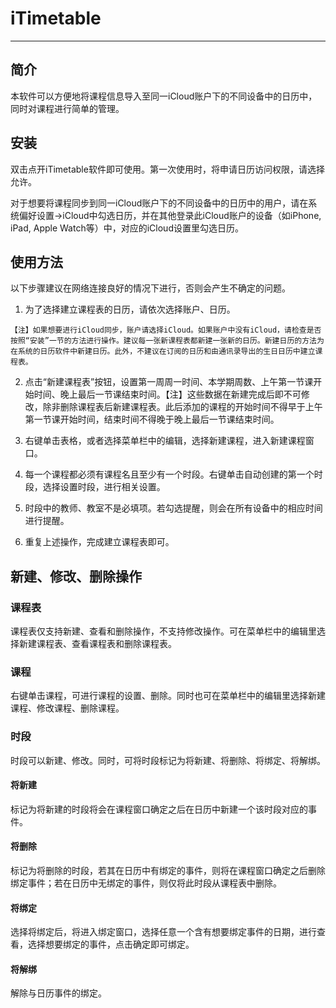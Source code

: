 # iTimetable
----

## 简介

本软件可以方便地将课程信息导入至同一iCloud账户下的不同设备中的日历中，同时对课程进行简单的管理。

## 安装

双击点开iTimetable软件即可使用。第一次使用时，将申请日历访问权限，请选择允许。

对于想要将课程同步到同一iCloud账户下的不同设备中的日历中的用户，请在系统偏好设置$\to$iCloud中勾选日历，并在其他登录此iCloud账户的设备（如iPhone, iPad, Apple Watch等）中，对应的iCloud设置里勾选日历。

## 使用方法

以下步骤建议在网络连接良好的情况下进行，否则会产生不确定的问题。

  1. 为了选择建立课程表的日历，请依次选择账户、日历。

    【注】如果想要进行iCloud同步，账户请选择iCloud。如果账户中没有iCloud，请检查是否按照“安装”一节的方法进行操作。建议每一张新课程表都新建一张新的日历。新建日历的方法为在系统的日历软件中新建日历。此外，不建议在订阅的日历和由通讯录导出的生日日历中建立课程表。

  2. 点击“新建课程表”按钮，设置第一周周一时间、本学期周数、上午第一节课开始时间、晚上最后一节课结束时间。【注】这些数据在新建完成后即不可修改，除非删除课程表后新建课程表。此后添加的课程的开始时间不得早于上午第一节课开始时间，结束时间不得晚于晚上最后一节课结束时间。

  3. 右键单击表格，或者选择菜单栏中的编辑，选择新建课程，进入新建课程窗口。

  4. 每一个课程都必须有课程名且至少有一个时段。右键单击自动创建的第一个时段，选择设置时段，进行相关设置。

  5. 时段中的教师、教室不是必填项。若勾选提醒，则会在所有设备中的相应时间进行提醒。

  6. 重复上述操作，完成建立课程表即可。

## 新建、修改、删除操作

### 课程表

课程表仅支持新建、查看和删除操作，不支持修改操作。可在菜单栏中的编辑里选择新建课程表、查看课程表和删除课程表。

### 课程

右键单击课程，可进行课程的设置、删除。同时也可在菜单栏中的编辑里选择新建课程、修改课程、删除课程。

### 时段

时段可以新建、修改。同时，可将时段标记为将新建、将删除、将绑定、将解绑。

#### 将新建

标记为将新建的时段将会在课程窗口确定之后在日历中新建一个该时段对应的事件。

#### 将删除

标记为将删除的时段，若其在日历中有绑定的事件，则将在课程窗口确定之后删除绑定事件；若在日历中无绑定的事件，则仅将此时段从课程表中删除。

#### 将绑定

选择将绑定后，将进入绑定窗口，选择任意一个含有想要绑定事件的日期，进行查看，选择想要绑定的事件，点击确定即可绑定。

#### 将解绑

解除与日历事件的绑定。